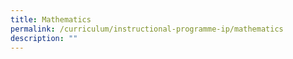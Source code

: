 ```yaml
---
title: Mathematics
permalink: /curriculum/instructional-programme-ip/mathematics
description: ""
---
```


